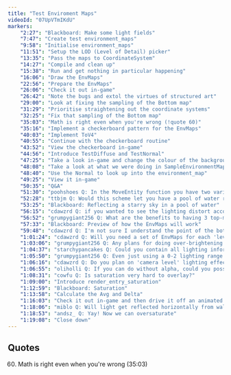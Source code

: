 ```yaml
---
title: "Test Enviroment Maps"
videoId: "07UpVTmIKdU"
markers:
    "2:27": "Blackboard: Make some light fields"
    "7:47": "Create test environment_maps"
    "9:58": "Initialise environment_maps"
    "11:51": "Setup the LOD (Level of Detail) picker"
    "13:35": "Pass the maps to CoordinateSystem"
    "14:27": "Compile and clean up"
    "15:38": "Run and get nothing in particular happening"
    "16:06": "Draw the EnvMaps"
    "22:56": "Prepare the EnvMaps"
    "26:06": "Check it out in-game"
    "26:42": "Note the bugs and extol the virtues of structured art"
    "29:00": "Look at fixing the sampling of the Bottom map"
    "31:29": "Prioritise straightening out the coordinate systems"
    "32:25": "Fix that sampling of the Bottom map"
    "35:03": "Math is right even when you're wrong (!quote 60)"
    "35:16": "Implement a checkerboard pattern for the EnvMaps"
    "40:03": "Implement ToV4"
    "40:55": "Continue with the checkerboard routine"
    "43:52": "View the checkerboard in-game"
    "44:56": "Introduce TestDiffuse and TestNormal"
    "47:25": "Take a look in-game and change the colour of the background"
    "48:08": "Take a look at what we were doing in SampleEnvironmentMap"
    "48:40": "Use the Normal to look up into the environment_map"
    "49:25": "View it in-game"
    "50:35": "Q&A"
    "51:30": "poohshoes Q: In the MoveEntity function you have two variables that are never used: NewPlayerP and OldPlayerP. Will you delete them for me?"
    "52:28": "ttbjm Q: Would this scheme let you have a pool of water reflect a starry sky?"
    "53:25": "Blackboard: Reflecting a starry sky in a pool of water"
    "56:15": "cdawzrd Q: if you wanted to see the lighting distort according to the spherical shape of the normal map, would that just be part of fixing the math in the section where you sample from the env map, or is there more to it?"
    "56:52": "grumpygiant256 Q: What are the benefits to having 3 top-middle-bottom EnvMaps vs just using 1 EnvMap for the whole thing?"
    "57:33": "Blackboard: Preview of how the EnvMaps will work"
    "59:48": "cdawzrd Q: I'm not sure I understand the point of the bottom map. Will the ground be contributing lighting to objects above the ground?"
    "1:01:24": "cdawzrd Q: Will you need a set of EnvMaps for each 'level' in Z?"
    "1:03:06": "grumpygiant256 Q: Any plans for doing over-brightening on the lights? (Or even HDR?)"
    "1:04:37": "starchypancakes Q: Could you contain all lighting information in a 5 byte bitmap: 0-255 Absorbance/reflectance scale for RGB, Alpha, and scattering? I want to try it but I feel really hesitant because you warned against non-32 bit aligned structs"
    "1:05:50": "grumpygiant256 Q: Even just using a 0-2 lighting range gets good results"
    "1:06:16": "cdawzrd Q: Do you plan on 'camera level' lighting effects such as 'stun grenade' for lack of a better example?"
    "1:06:55": "oliholli Q: If you can do without alpha, could you possibly use RGBE, where the E is the exponent for all channels?"
    "1:08:31": "cowfu Q: Is saturation very hard to overlay?"
    "1:09:00": "Introduce render_entry_saturation"
    "1:12:59": "Blackboard: Saturation"
    "1:13:58": "Calculate the Avg and Delta"
    "1:16:03": "Check it out in-game and then drive it off an animated parameter"
    "1:18:06": "miblo Q: Will light get reflected horizontally from walls etc. in this scheme?"
    "1:18:53": "andsz_ Q: Yay! Now we can oversaturate"
    "1:19:08": "Close down"
---
```


## Quotes

60. Math is right even when you're wrong (35:03)
